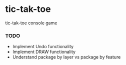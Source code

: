 # tic-tak-toe
tic-tak-toe console game


### TODO
- Implement Undo functionality
- Implement DRAW functionality
- Understand package by layer vs package by feature
